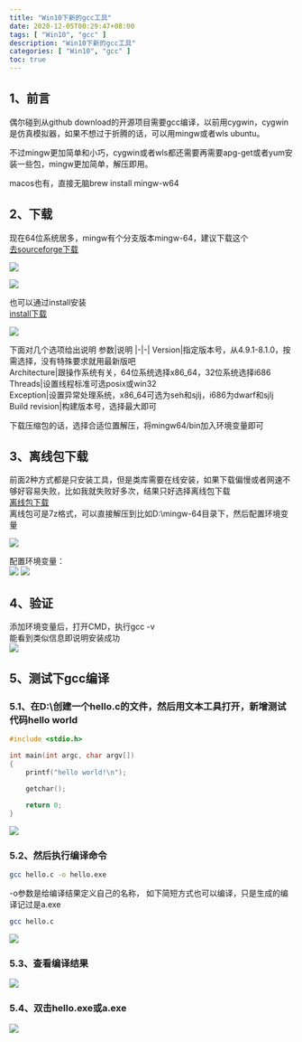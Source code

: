 ```yaml
---
title: "Win10下新的gcc工具"
date: 2020-12-05T00:29:47+08:00
tags: [ "Win10", "gcc" ]
description: "Win10下新的gcc工具"
categories: [ "Win10", "gcc" ]
toc: true
---
```


## 1、前言
偶尔碰到从github download的开源项目需要gcc编译，以前用cygwin，cygwin是仿真模拟器，如果不想过于折腾的话，可以用mingw或者wls ubuntu。

不过mingw更加简单和小巧，cygwin或者wls都还需要再需要apg-get或者yum安装一些包，mingw更加简单，解压即用。

macos也有，直接无脑brew install mingw-w64

## 2、下载
现在64位系统居多，mingw有个分支版本mingw-64，建议下载这个  
[去sourceforge下载](https://sourceforge.net/projects/mingw-w64/files/mingw-w64/mingw-w64-release/)  

![](/posts/mingw/mingw-64.jpg)

![](/posts/mingw/mingw-get.jpg)

也可以通过install安装  
[install下载](https://sourceforge.net/projects/mingw-w64/files/Toolchains%20targetting%20Win32/Personal%20Builds/mingw-builds/installer/mingw-w64-install.exe)

![](/posts/mingw/mingw-64-install.jpg)

下面对几个选项给出说明 
参数|说明 
|-|-|
Version|指定版本号，从4.9.1-8.1.0，按需选择，没有特殊要求就用最新版吧  
Architecture|跟操作系统有关，64位系统选择x86_64，32位系统选择i686  
Threads|设置线程标准可选posix或win32  
Exception|设置异常处理系统，x86_64可选为seh和sjlj，i686为dwarf和sjlj  
Build revision|构建版本号，选择最大即可  

下载压缩包的话，选择合适位置解压，将mingw64/bin加入环境变量即可

## 3、离线包下载
前面2种方式都是只安装工具，但是类库需要在线安装，如果下载偏慢或者网速不够好容易失败，比如我就失败好多次，结果只好选择离线包下载  
[离线包下载](https://sourceforge.net/projects/mingw-w64/files/Toolchains%20targetting%20Win64/Personal%20Builds/mingw-builds/8.1.0/threads-posix/seh/x86_64-8.1.0-release-posix-seh-rt_v6-rev0.7z/download)  
离线包可是7z格式，可以直接解压到比如D:\mingw-64目录下，然后配置环境变量  

![](/posts/mingw/offline_install.jpg)

配置环境变量：  
![](/posts/mingw/set_path_1.jpg)
![](/posts/mingw/set_path_2.jpg)

## 4、验证
添加环境变量后，打开CMD，执行gcc -v  
能看到类似信息即说明安装成功  
![](/posts/mingw/gcc_check.jpg)

## 5、测试下gcc编译
### 5.1、在D:\创建一个hello.c的文件，然后用文本工具打开，新增测试代码hello world
```C++
#include <stdio.h>

int main(int argc, char argv[])
{
    printf("hello world!\n");
    
    getchar();

    return 0;
}
```
![](/posts/mingw/code_hello_world.jpg)

### 5.2、然后执行编译命令
```bash
gcc hello.c -o hello.exe
```
-o参数是给编译结果定义自己的名称，
如下简短方式也可以编译，只是生成的编译记过是a.exe
```bash
gcc hello.c
```
![](/posts/mingw/gcc_buid.jpg)

### 5.3、查看编译结果
![](/posts/mingw/build_result.jpg)

### 5.4、双击hello.exe或a.exe
![](/posts/mingw/hello.jpg)